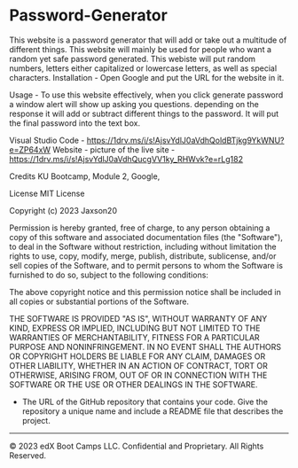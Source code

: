 # Password-Generator

This website is a password generator that will add or take out a multitude of different things. This website will mainly be used for people who want a random yet safe password generated. This webiste will put random numbers, letters either capitalized or lowercase letters, as well as special characters.
Installation - Open Google and put the URL for the website in it.

Usage - To use this website effectively,  when you click generate password a window alert will show up asking you questions. depending on the response it will add or subtract different things to the password. It will put the final password into the text box.

Visual Studio Code - https://1drv.ms/i/s!AjsvYdlJ0aVdhQoldBTjkg9YkWNU?e=ZP64xW
Website - 
picture of the live site - https://1drv.ms/i/s!AjsvYdlJ0aVdhQucgVV1ky_RHWvk?e=rLg182

Credits KU Bootcamp, Module 2, Google,

License MIT License

Copyright (c) 2023 Jaxson20

Permission is hereby granted, free of charge, to any person obtaining a copy of this software and associated documentation files (the "Software"), to deal in the Software without restriction, including without limitation the rights to use, copy, modify, merge, publish, distribute, sublicense, and/or sell copies of the Software, and to permit persons to whom the Software is furnished to do so, subject to the following conditions:

The above copyright notice and this permission notice shall be included in all copies or substantial portions of the Software.

THE SOFTWARE IS PROVIDED "AS IS", WITHOUT WARRANTY OF ANY KIND, EXPRESS OR IMPLIED, INCLUDING BUT NOT LIMITED TO THE WARRANTIES OF MERCHANTABILITY, FITNESS FOR A PARTICULAR PURPOSE AND NONINFRINGEMENT. IN NO EVENT SHALL THE AUTHORS OR COPYRIGHT HOLDERS BE LIABLE FOR ANY CLAIM, DAMAGES OR OTHER LIABILITY, WHETHER IN AN ACTION OF CONTRACT, TORT OR OTHERWISE, ARISING FROM, OUT OF OR IN CONNECTION WITH THE SOFTWARE OR THE USE OR OTHER DEALINGS IN THE SOFTWARE.

* The URL of the GitHub repository that contains your code. Give the repository a unique name and include a README file that describes the project.

- - -
© 2023 edX Boot Camps LLC. Confidential and Proprietary. All Rights Reserved.

